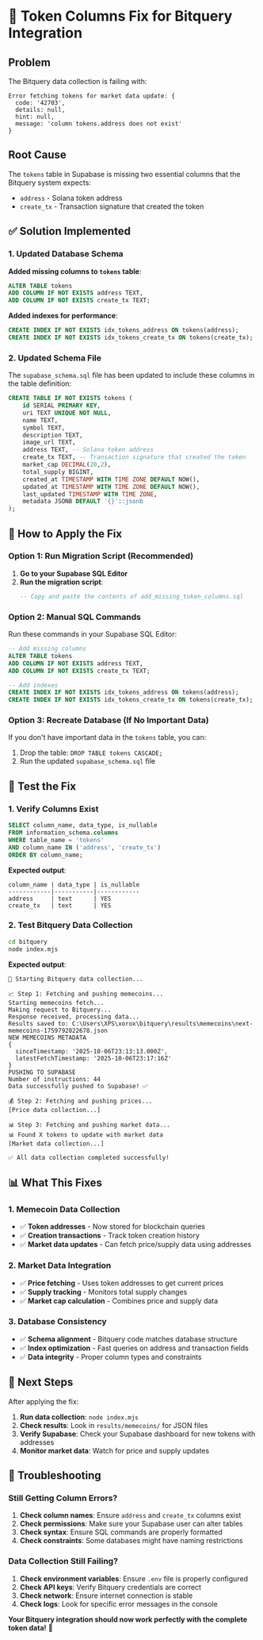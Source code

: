 # 🔧 Token Columns Fix for Bitquery Integration

## Problem

The Bitquery data collection is failing with:
```
Error fetching tokens for market data update: {
  code: '42703',
  details: null,
  hint: null,
  message: 'column tokens.address does not exist'
}
```

## Root Cause

The `tokens` table in Supabase is missing two essential columns that the Bitquery system expects:
- `address` - Solana token address
- `create_tx` - Transaction signature that created the token

## ✅ Solution Implemented

### **1. Updated Database Schema**

**Added missing columns to `tokens` table**:
```sql
ALTER TABLE tokens 
ADD COLUMN IF NOT EXISTS address TEXT,
ADD COLUMN IF NOT EXISTS create_tx TEXT;
```

**Added indexes for performance**:
```sql
CREATE INDEX IF NOT EXISTS idx_tokens_address ON tokens(address);
CREATE INDEX IF NOT EXISTS idx_tokens_create_tx ON tokens(create_tx);
```

### **2. Updated Schema File**

The `supabase_schema.sql` file has been updated to include these columns in the table definition:

```sql
CREATE TABLE IF NOT EXISTS tokens (
    id SERIAL PRIMARY KEY,
    uri TEXT UNIQUE NOT NULL,
    name TEXT,
    symbol TEXT,
    description TEXT,
    image_url TEXT,
    address TEXT, -- Solana token address
    create_tx TEXT, -- Transaction signature that created the token
    market_cap DECIMAL(20,2),
    total_supply BIGINT,
    created_at TIMESTAMP WITH TIME ZONE DEFAULT NOW(),
    updated_at TIMESTAMP WITH TIME ZONE DEFAULT NOW(),
    last_updated TIMESTAMP WITH TIME ZONE,
    metadata JSONB DEFAULT '{}'::jsonb
);
```

## 🚀 How to Apply the Fix

### **Option 1: Run Migration Script (Recommended)**

1. **Go to your Supabase SQL Editor**
2. **Run the migration script**:
   ```sql
   -- Copy and paste the contents of add_missing_token_columns.sql
   ```

### **Option 2: Manual SQL Commands**

Run these commands in your Supabase SQL Editor:

```sql
-- Add missing columns
ALTER TABLE tokens 
ADD COLUMN IF NOT EXISTS address TEXT,
ADD COLUMN IF NOT EXISTS create_tx TEXT;

-- Add indexes
CREATE INDEX IF NOT EXISTS idx_tokens_address ON tokens(address);
CREATE INDEX IF NOT EXISTS idx_tokens_create_tx ON tokens(create_tx);
```

### **Option 3: Recreate Database (If No Important Data)**

If you don't have important data in the `tokens` table, you can:
1. Drop the table: `DROP TABLE tokens CASCADE;`
2. Run the updated `supabase_schema.sql` file

## 🧪 Test the Fix

### **1. Verify Columns Exist**
```sql
SELECT column_name, data_type, is_nullable 
FROM information_schema.columns 
WHERE table_name = 'tokens' 
AND column_name IN ('address', 'create_tx')
ORDER BY column_name;
```

**Expected output**:
```
column_name | data_type | is_nullable
------------|-----------|------------
address     | text      | YES
create_tx   | text      | YES
```

### **2. Test Bitquery Data Collection**
```bash
cd bitquery
node index.mjs
```

**Expected output**:
```
🚀 Starting Bitquery data collection...

📈 Step 1: Fetching and pushing memecoins...
Starting memecoins fetch...
Making request to Bitquery...
Response received, processing data...
Results saved to: C:\Users\XPS\xorox\bitquery\results\memecoins\next-memecoins-1759792822678.json
NEW MEMECOINS METADATA
{
  sinceTimestamp: '2025-10-06T23:13:13.000Z',
  latestFetchTimestamp: '2025-10-06T23:17:16Z'
}
PUSHING TO SUPABASE
Number of instructions: 44
Data successfully pushed to Supabase! ✅

💰 Step 2: Fetching and pushing prices...
[Price data collection...]

📊 Step 3: Fetching and pushing market data...
📊 Found X tokens to update with market data
[Market data collection...]

✅ All data collection completed successfully!
```

## 📊 What This Fixes

### **1. Memecoin Data Collection**
- ✅ **Token addresses** - Now stored for blockchain queries
- ✅ **Creation transactions** - Track token creation history
- ✅ **Market data updates** - Can fetch price/supply data using addresses

### **2. Market Data Integration**
- ✅ **Price fetching** - Uses token addresses to get current prices
- ✅ **Supply tracking** - Monitors total supply changes
- ✅ **Market cap calculation** - Combines price and supply data

### **3. Database Consistency**
- ✅ **Schema alignment** - Bitquery code matches database structure
- ✅ **Index optimization** - Fast queries on address and transaction fields
- ✅ **Data integrity** - Proper column types and constraints

## 🎯 Next Steps

After applying the fix:

1. **Run data collection**: `node index.mjs`
2. **Check results**: Look in `results/memecoins/` for JSON files
3. **Verify Supabase**: Check your Supabase dashboard for new tokens with addresses
4. **Monitor market data**: Watch for price and supply updates

## 🔧 Troubleshooting

### **Still Getting Column Errors?**

1. **Check column names**: Ensure `address` and `create_tx` columns exist
2. **Check permissions**: Make sure your Supabase user can alter tables
3. **Check syntax**: Ensure SQL commands are properly formatted
4. **Check constraints**: Some databases might have naming restrictions

### **Data Collection Still Failing?**

1. **Check environment variables**: Ensure `.env` file is properly configured
2. **Check API keys**: Verify Bitquery credentials are correct
3. **Check network**: Ensure internet connection is stable
4. **Check logs**: Look for specific error messages in the console

**Your Bitquery integration should now work perfectly with the complete token data!** 🚀
